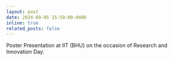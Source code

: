 ```yaml
---
layout: post
date: 2024-09-05 15:59:00-0400
inline: true
related_posts: false
---
```


Poster Presentation at IIT (BHU) on the occasion of Research and Innovation Day.
